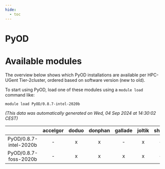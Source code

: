```yaml
---
hide:
  - toc
---
```


PyOD
====

# Available modules


The overview below shows which PyOD installations are available per HPC-UGent Tier-2cluster, ordered based on software version (new to old).

To start using PyOD, load one of these modules using a `module load` command like:

```shell
module load PyOD/0.8.7-intel-2020b
```

*(This data was automatically generated on Wed, 04 Sep 2024 at 14:30:02 CEST)*  

| |accelgor|doduo|donphan|gallade|joltik|shinx|skitty|
| :---: | :---: | :---: | :---: | :---: | :---: | :---: | :---: |
|PyOD/0.8.7-intel-2020b|-|x|x|-|x|-|x|
|PyOD/0.8.7-foss-2020b|-|x|x|x|x|-|x|
